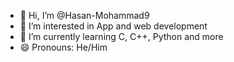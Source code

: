 - 👋 Hi, I’m @Hasan-Mohammad9
- 👀 I’m interested in App and web development
- 🌱 I’m currently learning C, C++, Python and more
- 😄 Pronouns: He/Him
